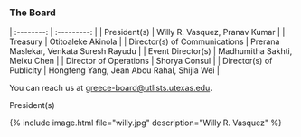 ### The Board


| :--------: | :---------: |
| President(s) | Willy R. Vasquez, Pranav Kumar |
| Treasury | Otitoaleke Akinola |
| Director(s) of Communications | Prerana Maslekar, Venkata Suresh Rayudu |
| Event Director(s) | Madhumitha Sakhti, Meixu Chen |
| Director of Operations | Shorya Consul |
| Director(s) of Publicity | Hongfeng Yang, Jean Abou Rahal, Shijia Wei |

You can reach us at [greece-board@utlists.utexas.edu](mailto:greece-board@utlists.utexas.edu).



President(s)

{% include image.html file="willy.jpg" description="Willy R. Vasquez" %} 
